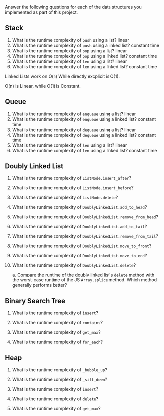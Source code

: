 Answer the following questions for each of the data structures you implemented as part of this project.

## Stack

1. What is the runtime complexity of `push` using a list?
linear
2. What is the runtime complexity of `push` using a linked list?
constant time
3. What is the runtime complexity of `pop` using a list?
linear
4. What is the runtime complexity of `pop` using a linked list?
constant time
5. What is the runtime complexity of `len` using a list?
linear
6. What is the runtime complexity of `len` using a linked list?
constant time

Linked Lists work on O(n) While directly excplicit is O(1).

O(n) is Linear, while O(1) is Constant.

## Queue

1. What is the runtime complexity of `enqueue` using a list?
linear
2. What is the runtime complexity of `enqueue` using a linked list?
constant time
3. What is the runtime complexity of `dequeue` using a list?
linear
4. What is the runtime complexity of `dequeue` using a linked list?
constant time
5. What is the runtime complexity of `len` using a list?
linear
6. What is the runtime complexity of `len` using a linked list?
constant time


## Doubly Linked List

1. What is the runtime complexity of `ListNode.insert_after`?

2. What is the runtime complexity of `ListNode.insert_before`?

3. What is the runtime complexity of `ListNode.delete`?

4. What is the runtime complexity of `DoublyLinkedList.add_to_head`?

5. What is the runtime complexity of `DoublyLinkedList.remove_from_head`?

6. What is the runtime complexity of `DoublyLinkedList.add_to_tail`?

7. What is the runtime complexity of `DoublyLinkedList.remove_from_tail`?

8. What is the runtime complexity of `DoublyLinkedList.move_to_front`?

9. What is the runtime complexity of `DoublyLinkedList.move_to_end`?

10. What is the runtime complexity of `DoublyLinkedList.delete`?

    a. Compare the runtime of the doubly linked list's `delete` method with the worst-case runtime of the JS `Array.splice` method. Which method generally performs better?

## Binary Search Tree

1. What is the runtime complexity of `insert`? 

2. What is the runtime complexity of `contains`?

3. What is the runtime complexity of `get_max`? 

4. What is the runtime complexity of `for_each`?
    
## Heap

1. What is the runtime complexity of `_bubble_up`?

2. What is the runtime complexity of `_sift_down`?

3. What is the runtime complexity of `insert`?

4. What is the runtime complexity of `delete`?

5. What is the runtime complexity of `get_max`?
